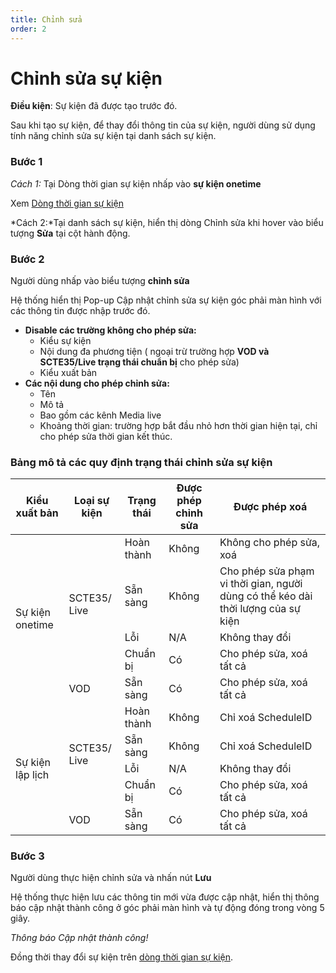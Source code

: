 ```yaml
---
title: Chỉnh sửa
order: 2
---
```

# Chỉnh sửa sự kiện
**Điều kiện**: Sự kiện đã được tạo trước đó.

Sau khi tạo sự kiện, để thay đổi thông tin của sự kiện, người dùng sử dụng tính năng chỉnh sửa sự kiện tại danh sách sự kiện.

### Bước 1

*Cách 1:* Tại Dòng thời gian sự kiện nhấp vào **sự kiện onetime**

Xem [Dòng thời gian sự kiện](../../a-open-detail#hiển-thị)

*Cách 2:*Tại danh sách sự kiện, hiển thị dòng Chỉnh sửa khi hover vào biểu tượng **Sửa** tại cột hành động.

### Bước 2 
Người dùng nhấp vào biểu tượng **chỉnh sửa** 

 Hệ thống hiển thị Pop-up Cập nhật chỉnh sửa sự kiện góc phải màn hình với các thông tin được nhập trước đó.
 
 <!-- ![]() -->

- **Disable các trường không cho phép sửa:**
    - Kiểu sự kiện
    - Nội dung đa phương tiện ( ngoại trừ trường hợp **VOD và SCTE35/Live trạng thái chuẩn bị** cho phép sửa)
    - Kiểu xuất bản
- **Các nội dung cho phép chỉnh sửa:**
   - Tên
   - Mô tả
   - Bao gồm các kênh Media live
   - Khoảng thời gian: trường hợp bắt đầu nhỏ hơn thời gian hiện tại, chỉ cho phép sửa thời gian kết thúc.


### Bảng mô tả các quy định trạng thái chỉnh sửa sự kiện 


<table class="tg">
<thead>
  <tr>
    <th class="tg-0pky"><span style="font-weight:bold">Kiểu xuất bản</span></th>
    <th class="tg-0pky"><span style="font-weight:bold">Loại sự kiện</span></th>
    <th class="tg-0pky"><span style="font-weight:bold">Trạng thái</span></th>
    <th class="tg-0pky"><span style="font-weight:bold">Được phép chỉnh sửa</span></th>
    <th class="tg-0pky"><span style="font-weight:bold">Được phép xoá</span></th>
  </tr>
</thead>
<tbody>
<tr>
    <td class="tg-0pky" rowspan="6">Sự kiện onetime</td>
  </tr>

  <tr>
    <td class="tg-0pky" rowspan="4">SCTE35/ Live</td>
    <td class="tg-0pky">Hoàn thành</td>
    <td class="tg-0pky">Không</td>
    <td class="tg-0pky">Không cho phép sửa, xoá</td>
  </tr>
  <tr>
    <td class="tg-0pky">Sẵn sàng</td>
    <td class="tg-0pky">Không</td>
    <td class="tg-0pky">Cho phép sửa phạm vi thời gian, người dùng có thể kéo dài thời lượng của sự kiện</td>
  </tr>
  <tr>
    <td class="tg-0pky">Lỗi</td>
    <td class="tg-0pky">N/A</td>
    <td class="tg-0pky">Không thay đổi</td>
  </tr>
  <tr>
    <td class="tg-0pky">Chuẩn bị</td>
    <td class="tg-0pky">Có</td>
    <td class="tg-0pky">Cho phép sửa, xoá tất cả</td>
  </tr>
  <tr>
    <td class="tg-0pky">VOD</td>
    <td class="tg-0pky">Sẵn sàng</td>
    <td class="tg-0pky">Có</td>
    <td class="tg-0pky">Cho phép sửa, xoá tất cả</td>
  </tr>
<tr>
    <td class="tg-0pky" rowspan="6">Sự kiện lập lịch</td>
  </tr>
  <tr>
    <td class="tg-0pky" rowspan="4">SCTE35/ Live</td>
    <td class="tg-0pky">Hoàn thành</td>
    <td class="tg-0pky">Không</td>
    <td class="tg-0pky">Chỉ xoá ScheduleID</td>
  </tr>
  <tr>
    <td class="tg-0pky">Sẵn sàng</td>
    <td class="tg-0pky">Không</td>
    <td class="tg-0pky">Chỉ xoá ScheduleID</td>
  </tr>
  <tr>
    <td class="tg-0pky">Lỗi</td>
    <td class="tg-0pky">N/A</td>
    <td class="tg-0pky">Không thay đổi</td>
  </tr>
  <tr>
    <td class="tg-0pky">Chuẩn bị</td>
    <td class="tg-0pky">Có</td>
    <td class="tg-0pky">Cho phép sửa, xoá tất cả</td>
  </tr>
  <tr>
    <td class="tg-0pky">VOD</td>
    <td class="tg-0pky">Sẵn sàng</td>
    <td class="tg-0pky">Có</td>
    <td class="tg-0pky">Cho phép sửa, xoá tất cả</td>
  </tr>
</tbody>
</table>


### Bước 3
Người dùng thực hiện chỉnh sửa và nhấn nút **Lưu** 

Hệ thống thực hiện lưu các thông tin mới vừa được cập nhật, hiển thị thông báo cập nhật thành công ở góc phải màn hình và tự động đóng trong vòng 5 giây.
 
  <!-- ![]() -->

 *Thông báo Cập nhật thành công!*

Đồng thời thay đổi sự kiện trên [dòng thời gian sự kiện](../../a-open-detail#hiển-thị).